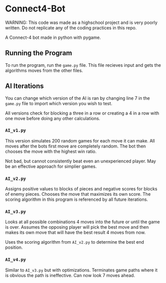 # Connect4-Bot

WARNING: This code was made as a highschool project and is very poorly written. Do not replicate any of the coding practices in this repo. 

A Connect-4 bot made in python with pygame. 

## Running the Program

To run the program, run the `game.py` file. This file recieves input and gets the algorithms moves from the other files. 

## AI Iterations

You can change which version of the AI is ran by changing line 7 in the `game.py` file to import which version you wish to test. 

All versions check for blocking a three in a row or creating a 4 in a row with one move before doing any other calculations. 

### `AI_v1.py`

This version simulates 200 random games for each move it can make. All moves after the bots first move are completely random. The bot then chooses the move with the highest win ratio.

Not bad, but cannot consistently beat even an unexperienced player. May be an effective approach for simplier games. 

### `AI_v2.py`

Assigns positive values to blocks of pieces and negative scores for blocks of enemy pieces. Chooses the move that maximizes its own score. The scoring algorithm in this program is referenced by all future iterations. 

### `AI_v3.py`

Looks at all possible combinations 4 moves into the future or until the game is over. Assumes the opposing player will pick the best move and then makes its own move that will have the best result 4 moves from now. 

Uses the scoring algorithm from `AI_v2.py` to determine the best end position. 

### `AI_v4.py`

Similar to `AI_v3.py` but with optimizations. Terminates game paths where it is obvious the path is ineffective. Can now look 7 moves ahead. 

